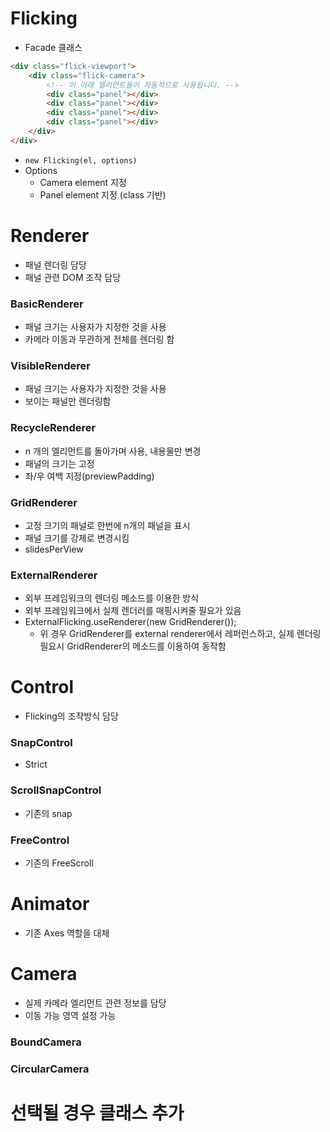 # Flicking
- Facade 클래스
```html
<div class="flick-viewport">
    <div class="flick-camera">
        <!-- 이 아래 엘리먼트들이 자동적으로 사용됩니다. -->
        <div class="panel"></div>
        <div class="panel"></div>
        <div class="panel"></div>
        <div class="panel"></div>
    </div>
</div>
```

- `new Flicking(el, options)`
- Options
    - Camera element 지정
    - Panel element 지정 (class 기반)

# Renderer
- 패널 렌더링 담당
- 패널 관련 DOM 조작 담당

### BasicRenderer
- 패널 크기는 사용자가 지정한 것을 사용
- 카메라 이동과 무관하게 전체를 렌더링 함

### VisibleRenderer
- 패널 크기는 사용자가 지정한 것을 사용
- 보이는 패널만 렌더링함

### RecycleRenderer
- n 개의 엘리먼트를 돌아가며 사용, 내용물만 변경
- 패널의 크기는 고정
- 좌/우 여백 지정(previewPadding)

### GridRenderer
- 고정 크기의 패널로 한번에 n개의 패널을 표시
- 패널 크기를 강제로 변경시킴
- slidesPerView

### ExternalRenderer
- 외부 프레임워크의 렌더링 메소드를 이용한 방식
- 외부 프레임워크에서 실제 렌더러를 매핑시켜줄 필요가 있음
- ExternalFlicking.useRenderer(new GridRenderer());
  - 위 경우 GridRenderer를 external renderer에서 레퍼런스하고, 실제 렌더링 필요시 GridRenderer의 메소드를 이용하여 동작함

# Control
- Flicking의 조작방식 담당

### SnapControl
- Strict

### ScrollSnapControl
- 기존의 snap

### FreeControl
- 기존의 FreeScroll

# Animator
- 기존 Axes 역할을 대체

# Camera
- 실제 카메라 엘리먼트 관련 정보를 담당
- 이동 가능 영역 설정 가능

### BoundCamera
### CircularCamera

# 선택될 경우 클래스 추가
